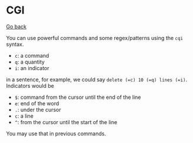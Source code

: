 # CGI

[Go back](..#-and-now-mastering-it)

You can use powerful commands and some regex/patterns
using the ``cqi`` syntax.

* ``c``: a command
* ``q``: a quantity
* ``i``: an indicator

in a sentence, for example, we could say
``delete (=c) 10 (=q) lines (=i)``. Indicators would be

* ``$``: command from the cursor until the end of the line
* ``e``: end of the word
* ``.``: under the cursor
* ``c``: a line
* ``^``: from the cursor until the start of the line

You may use that in previous commands.